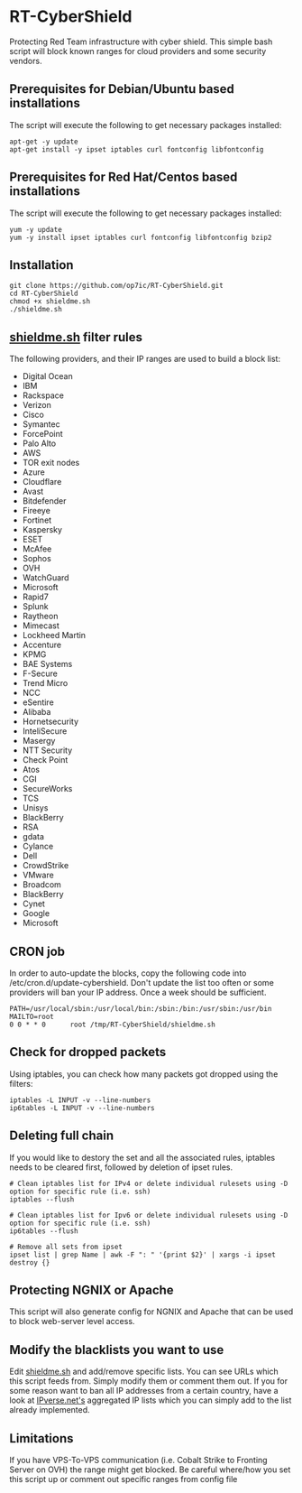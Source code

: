 RT-CyberShield
===============

Protecting Red Team infrastructure with cyber shield. This simple bash script will block known ranges for cloud providers and some security vendors.

## Prerequisites for Debian/Ubuntu based installations
The script will execute the following to get necessary packages installed:
```
apt-get -y update
apt-get install -y ipset iptables curl fontconfig libfontconfig
```

## Prerequisites for Red Hat/Centos based installations
The script will execute the following to get necessary packages installed:
```
yum -y update
yum -y install ipset iptables curl fontconfig libfontconfig bzip2
```

## Installation
```
git clone https://github.com/op7ic/RT-CyberShield.git
cd RT-CyberShield
chmod +x shieldme.sh
./shieldme.sh
```

## [shieldme.sh](shieldme.sh) filter rules

The following providers, and their IP ranges are used to build a block list:

- Digital Ocean
- IBM
- Rackspace
- Verizon
- Cisco
- Symantec
- ForcePoint
- Palo Alto
- AWS
- TOR exit nodes
- Azure
- Cloudflare
- Avast
- Bitdefender
- Fireeye
- Fortinet
- Kaspersky
- ESET
- McAfee
- Sophos
- OVH
- WatchGuard
- Microsoft
- Rapid7
- Splunk
- Raytheon
- Mimecast
- Lockheed Martin
- Accenture
- KPMG
- BAE Systems
- F-Secure
- Trend Micro
- NCC
- eSentire
- Alibaba
- Hornetsecurity
- InteliSecure
- Masergy
- NTT Security
- Check Point
- Atos 
- CGI
- SecureWorks
- TCS
- Unisys
- BlackBerry
- RSA
- gdata
- Cylance
- Dell
- CrowdStrike
- VMware
- Broadcom
- BlackBerry
- Cynet
- Google
- Microsoft

## CRON job

In order to auto-update the blocks, copy the following code into /etc/cron.d/update-cybershield. Don't update the list too often or some providers will ban your IP address. Once a week should be sufficient. 
```
PATH=/usr/local/sbin:/usr/local/bin:/sbin:/bin:/usr/sbin:/usr/bin
MAILTO=root
0 0 * * 0      root /tmp/RT-CyberShield/shieldme.sh
```

## Check for dropped packets
Using iptables, you can check how many packets got dropped using the filters:
```
iptables -L INPUT -v --line-numbers
ip6tables -L INPUT -v --line-numbers
```

## Deleting full chain

If you would like to destory the set and all the associated rules, iptables needs to be cleared first, followed by deletion of ipset rules. 
```
# Clean iptables list for IPv4 or delete individual rulesets using -D option for specific rule (i.e. ssh)
iptables --flush

# Clean iptables list for Ipv6 or delete individual rulesets using -D option for specific rule (i.e. ssh)
ip6tables --flush

# Remove all sets from ipset
ipset list | grep Name | awk -F ": " '{print $2}' | xargs -i ipset destroy {}
```

## Protecting NGNIX or Apache

This script will also generate config for NGNIX and Apache that can be used to block web-server level access.

## Modify the blacklists you want to use

Edit [shieldme.sh](shieldme.sh) and add/remove specific lists. You can see URLs which this script feeds from. Simply modify them or comment them out.
If you for some reason want to ban all IP addresses from a certain country, have a look at [IPverse.net's](http://ipverse.net/ipblocks/data/countries/) aggregated IP lists which you can simply add to the list already implemented. 

## Limitations

If you have VPS-To-VPS communication (i.e. Cobalt Strike to Fronting Server on OVH) the range might get blocked. Be careful where/how you set this script up or comment out specific ranges from config file
